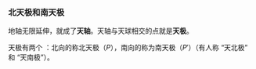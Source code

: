 ### 北天极和南天极

地轴无限延伸，就成了**天轴**。天轴与天球相交的点就是**天极**。

天极有两个 ：北向的称北天极（$P$），南向的称为南天极（$P′$）（有人称 “天北极” 和 “天南极”）。
